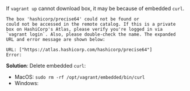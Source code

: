 If `vagrant up` cannot download box, it may be because of embedded `curl`. 


```
The box 'hashicorp/precise64' could not be found or
could not be accessed in the remote catalog. If this is a private
box on HashiCorp's Atlas, please verify you're logged in via
`vagrant login`. Also, please double-check the name. The expanded
URL and error message are shown below:

URL: ["https://atlas.hashicorp.com/hashicorp/precise64"]
Error: 
```

**Solution**: Delete embedded `curl`:

- MacOS: `sudo rm -rf /opt/vagrant/embedded/bin/curl`
- Windows:
